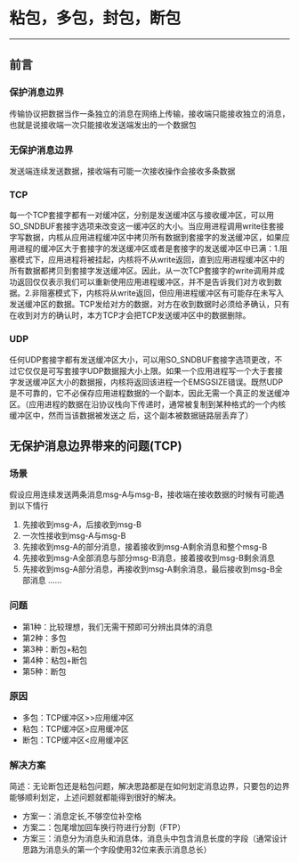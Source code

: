 # 粘包，多包，封包，断包
---
## 前言
### 保护消息边界
传输协议把数据当作一条独立的消息在网络上传输，接收端只能接收独立的消息，也就是说接收端一次只能接收发送端发出的一个数据包
### 无保护消息边界
发送端连续发送数据，接收端有可能一次接收操作会接收多条数据
### TCP
每一个TCP套接字都有一对缓冲区，分别是发送缓冲区与接收缓冲区，可以用SO_SNDBUF套接字选项来改变这一缓冲区的大小。当应用进程调用write往套接字写数据，内核从应用进程缓冲区中拷贝所有数据到套接字的发送缓冲区，如果应用进程的缓冲区大于套接字的发送缓冲区或者是套接字的发送缓冲区中已满：1.阻塞模式下，应用进程将被挂起，内核将不从write返回，直到应用进程缓冲区中的所有数据都拷贝到套接字发送缓冲区。因此，从一次TCP套接字的write调用并成功返回仅仅表示我们可以重新使用应用进程缓冲区，并不是告诉我们对方收到数据。2.非阻塞模式下，内核将从write返回，但应用进程缓冲区有可能存在未写入发送缓冲区的数据。TCP发给对方的数据，对方在收到数据时必须给矛确认，只有在收到对方的确认时，本方TCP才会把TCP发送缓冲区中的数据删除。
### UDP
任何UDP套接字都有发送缓冲区大小，可以用SO_SNDBUF套接字选项更改，不过它仅仅是可写套接字UDP数据报大小上限。如果一个应用进程写一个大于套接字发送缓冲区大小的数据报，内核将返回该进程一个EMSGSIZE错误。既然UDP是不可靠的，它不必保存应用进程数据的一个副本，因此无需一个真正的发送缓冲区。（应用进程的数据在沿协议栈向下传递时，通常被复制到某种格式的一个内核缓冲区中，然而当该数据被发送之 后，这个副本被数据链路层丢弃了）
## 无保护消息边界带来的问题(TCP)
### 场景
假设应用连续发送两条消息msg-A与msg-B，接收端在接收数据的时候有可能遇到以下情行
1. 先接收到msg-A，后接收到msg-B
2. 一次性接收到msg-A与msg-B
3. 先接收到msg-A的部分消息，接着接收到msg-A剩余消息和整个msg-B
4. 先接收到msg-A全部消息与部分msg-B消息，接着接收到msg-B剩余消息
5. 先接收到msg-A部分消息，再接收到msg-A剩余消息，最后接收到msg-B全部消息
......
### 问题
- 第1种：比较理想，我们无需干预即可分辨出具体的消息
- 第2种：多包
- 第3种：断包+粘包
- 第4种：粘包+断包
- 第5种：断包
### 原因
- 多包：TCP缓冲区>>应用缓冲区
- 粘包：TCP缓冲区>应用缓冲区
- 断包：TCP缓冲区<应用缓冲区
### 解决方案
简述：无论断包还是粘包问题，解决思路都是在如何划定消息边界，只要包的边界能够顺利划定，上述问题就都能得到很好的解决。
- 方案一：消息定长,不够空位补空格 
- 方案二：包尾增加回车换行符进行分割（FTP） 
- 方案三：消息分为消息头和消息体，消息头中包含消息长度的字段（通常设计思路为消息头的第一个字段使用32位来表示消息总长）
